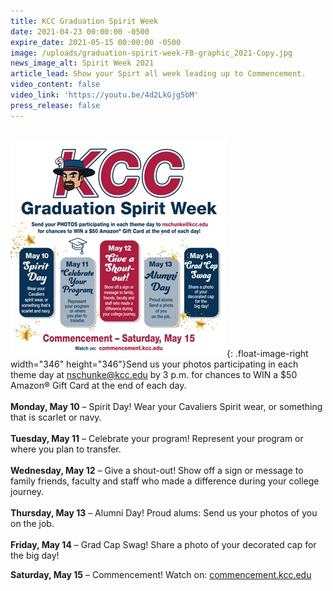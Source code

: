 ```yaml
---
title: KCC Graduation Spirit Week
date: 2021-04-23 00:00:00 -0500
expire_date: 2021-05-15 00:00:00 -0500
image: /uploads/graduation-spirit-week-FB-graphic_2021-Copy.jpg
news_image_alt: Spirit Week 2021
article_lead: Show your Spirt all week leading up to Commencement.
video_content: false
video_link: 'https://youtu.be/4d2LkGjg5bM'
press_release: false
---
```

<br>![](/uploads/1080x1080-spirit-week-instagram-2021---copy.jpg){: .float-image-right width="346" height="346"}Send us your photos participating in each theme day at [nschunke@kcc.edu](mailto:nschunke@kcc.edu) by 3 p.m. for chances to WIN a $50 Amazon&reg; Gift Card at the end of each day.<br><br>**Monday, May 10** – Spirit Day\! Wear your Cavaliers Spirit wear, or something that is scarlet or navy.<br><br>**Tuesday, May 11** – Celebrate your program\! Represent your program or where you plan to transfer.<br><br>**Wednesday, May 12** – Give a shout-out\! Show off a sign or message to family friends, faculty and staff who made a difference during your college journey.<br><br>**Thursday, May 13** – Alumni Day\! Proud alums: Send us your photos of you on the job.<br><br>**Friday, May 14** – Grad Cap Swag\! Share a photo of your decorated cap for the big day\!

**Saturday, May 15** – Commencement\! Watch on: [c](mailto:commencement@kcc.edu)[ommencement.kcc.edu](__notset__)<br>&nbsp;

&nbsp;
